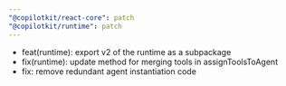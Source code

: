```yaml
---
"@copilotkit/react-core": patch
"@copilotkit/runtime": patch
---
```


- feat(runtime): export v2 of the runtime as a subpackage
- fix(runtime): update method for merging tools in assignToolsToAgent
- fix: remove redundant agent instantiation code
